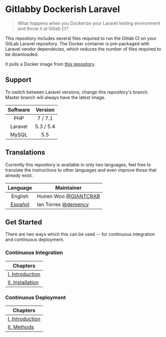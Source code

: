 # Gitlabby Dockerish Laravel

> What happens when you Dockerize your Laravel testing environment and throw it at Gitlab CI?

This repository includes several files required to run the Gitlab CI on your GitLab Laravel repository. The Docker container is pre-packaged with Laravel vendor dependecies, which reduces the number of files required to be downloaded. 

It pulls a Docker image from [this repository](https://github.com/GIANTCRAB/php-laravel-env).

## Support

To switch between Laravel versions, change this repository's branch. Master branch will always have the latest image. 

| Software | Version |
| :---: | :---: |
| PHP | 7 / 7.1 |
| Laravel | 5.3 / 5.4 |
| MySQL | 5.5 |


## Translations

Currently this repository is available in only two languages, feel free to translate the instructions to other languages and even improve those that already exist.

| Language | Maintainer |
| :---: | --- |
| English | Huiren Woo [@GIANTCRAB](https://github.com/GIANTCRAB) |
| [Español](README_ES.md) | Ian Torres [@demency](https://github.com/demency) |

## Get Started

There are two ways which this can be used -- for continuous integration and continuous deployment. 

### Continuous Integration

|Chapters|
| --- | 
| [I. Introduction](/en/continuous-integration/introduction.md) | ... |
| [II. Installation](/en/continuous-integration/installation.md) | ... |

### Continuous Deployment

| Chapters |
| --- |
| [I. Introduction](/en/continuous-deployment/introduction.md) | 
| [II. Methods](/en/continuous-deployment/methods.md) |
